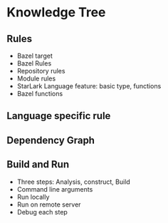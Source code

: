 # Knowledge Tree

## Rules

* Bazel target
* Bazel Rules
* Repository rules
* Module rules
* StarLark Language feature: basic type, functions
* Bazel functions

## Language specific rule

## Dependency Graph

## Build and Run

* Three steps: Analysis, construct, Build
* Command line arguments
* Run locally
* Run on remote server
* Debug each step
